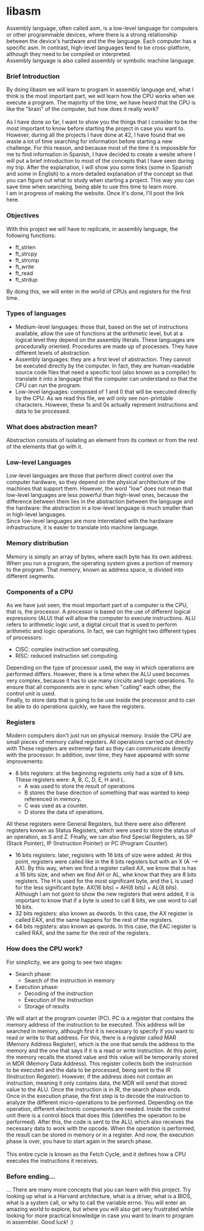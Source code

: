 # libasm
Assembly language, often called asm, is a low-level language for computers or other programmable devices, where there is a strong relationship between the device's hardware and the the language. Each computer has a specific asm. In contrast, high-level languages tend to be cross-platform, although they need to be compiled or interpreted.<br>
Assembly language is also called assembly or symbolic machine language.

### Brief Introduction
By doing libasm we will learn to program in assembly language and, what I think is the most important part, we will learn how the CPU works when we execute a program. The majority of the time, we have heard that the CPU is like the "brain" of the computer, but how does it really work?
<br><br>
As I have done so far, I want to show you the things that I consider to be the most important to know before starting the project in case you want to. However, during all the projects I have done at 42, I have found that we waste a lot of time searching for information before starting a new challenge. For this reason, and because most of the time it is impossible for me to find information in Spanish, I have decided to create a wesite where I will put a brief introduction to most of the concepts that I have seen during my trip. After the explanation, I will show you some links (some in Spanish and some in English) to a more detailed explanation of the concept so that you can figure out what to study when starting a project. This way you can save time when searching, being able to use this time to learn more.<br>
I am in progress of making the website. Once it's done, I'll post the link here.

### Objectives
With this project we will have to replicate, in assembly language, the following functions:
* ft_strlen
* ft_strcpy
* ft_strcmp
* ft_write
* ft_read
* ft_strdup

By doing this, we will enter in the world of CPUs and registers for the first time.

### Types of languages
* Medium-level languages: those that, based on the set of instructions available, allow the use of functions at the arithmetic level, but at a logical level they depend on the assembly literals. These languages are procedurally oriented. Procedures are made up of processes. They have different levels of abstraction.
* Assembly languages: they are a first level of abstraction. They cannot be executed directly by the computer. In fact, they are human-readable source code files that need a specific tool (also known as a compiler) to translate it into a language that the computer can understand so that the CPU can run the program.
* Low-level languages: composed of 1 and 0 that will be executed directly by the CPU. As we read this file, we will only see non-printable characters. However, these 1s and 0s actually represent instructions and data to be processed.

### What does abstraction mean?
Abstraction consists of isolating an element from its context or from the rest of the elements that go with it.

### Low-level Languages
Low-level languages are those that perform direct control over the computer hardware, so they depend on the physical architecture of the machines that support them. However, the word "low" does not mean that low-level languages are less powerful than high-level ones, because the difference between them lies in the abstraction between the language and the hardware: the abstraction in a low-level language is much smaller than in high-level languages.<br>
Since low-level languages are more interrelated with the hardware infrastructure, it is easier to translate into machine language.

### Memory distribution
Memory is simply an array of bytes, where each byte has its own address. When you run a program, the operating system gives a portion of memory to the program. That memory, known as address space, is divided into different segments.<br>

### Components of a CPU
As we have just seen, the most important part of a computer is the CPU, that is, the processor. A processor is based on the use of different logical expressions (ALU) that will allow the computer to execute instructions. ALU refers to arithmetic logic unit, a digital circuit that is used to perform arithmetic and logic operations. In fact, we can highlight two different types of processors:
* CISC: complex instruction set computing.
* RISC: reduced instruction set computing.

Depending on the type of processor used, the way in which operations are performed differs. However, there is a time when the ALU used becomes very complex, because it has to use many circuits and logic operations. To ensure that all components are in sync when "calling" each other, the control unit is used. <br>
Finally, to store data that is going to be use inside the processor and to can be able to do operations quickly, we have the registers.
 
### Registers
Modern computers don't just run on physical memory. Inside the CPU are small pieces of memory called registers. All operations carried out directly with These registers are extremely fast as they can communicate directly with the processor. In addition, over time, they have appeared with some improvements:
* 8 bits registers: at the beginning registerts only had a size of 8 bits. These registers were: A, B, C, D, E, H and L.
  * A was used to store the result of operations
  * B stores the base direction of something that was wanted to keep referenced in memory.
  * C was used as a counter.
  * D stores the data of operations.
  
 All these registers were General Registers, but there were also different registers known as Status Registers, which were used to store the status of an operation, as S and Z. Finally, we can also find Special Registers, as SP (Stack Pointer), IP (Instruction Pointer) or PC (Program Counter).
 
* 16 bits registers: later, registers with 16 bits of size were added. At this point, registers were called like in the 8 bits registers but with an X (A --> AX). By this way, when we find a register called AX, we know that is has a 16 bits size, and when we find AH or AL, whe know that they are 8 bits registers. The H is used for the most significant byte, and the L is used for the less significant byte. AX(16 bits) = AH(8 bits) + AL(8 bits). Although I am not goint to show the new registers that  were added, it is important to know that if a byte is used to call 8 bits, we use word to call 16 bits.
* 32 bits registers: also known as dwords. In this case, the AX register is called EAX, and the same happens for the rest of the registers.
* 64 bits registers: also known as qwords. In this case, the EAC register is called RAX, and the same for the rest of the registers.

### How does the CPU work?
For simplicity, we are going to see two stages:
* Search phase:
  * Search of the instruction in memory
* Execution phase:
  * Decoding of the instruction
  * Execution of the instruction
  * Storage of results

We will start at the program counter (PC). PC is a register that contains the memory address of the instruction to be executed. This address will be searched in memory, although first it is necessary to specify if you want to read or write to that address. For this, there is a register called MAR (Memory Address Register), which is the one that sends the address to the memory and the one that says if it is a read or write instruction. At this point, the memory recalls the stored value and this value will be temporarily stored in MDR (Memory Data Address). This register collects both the instruction to be executed and the data to be processed, being sent to the IR (Instruction Register). However, if the address does not contain an instruction, meaning it only contains data, the MDR will send that stored value to the ALU. Once the instruction is in IR, the search phase ends.<br>
Once in the execution phase, the first step is to decode the instruction to analyze the different micro-operations to be performed. Depending on the operation, different electronic components are needed. Inside the control unit there is a control block that does this (identifies the operation to be performed). After this, the code is sent to the ALU, which also receives the necessary data to work with the opcode. When the operation is performed, the result can be stored in memory or in a register. And now, the execution phase is over, you have to start again in the search phase.<br>
<br>
This entire cycle is known as the Fetch Cycle, and it defines how a CPU executes the instructions it receives.

### Before ending...
... There are many more concepts that you can learn with this project. Try looking up what is a Harvard architecture, what is a driver, what is a BIOS, what is a system call, or why to call the variable errno. You will enter an amazing world to explore, but where you will also get very frustrated while looking for more practical knowledge in case you want to learn to program in assembler. Good luck! :)
